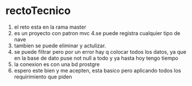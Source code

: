 # rectoTecnico
1. el reto esta en la rama master
2. es un proyecto con patron mvc
4.se puede registra cualquier tipo de nave
5. tambien se puede eliminar y actulizar.
6. se puede filtrar pero por un error hay q colocar todos los datos, ya que en la base de dato puse not null a todo y ya hasta hoy tengo tiempo
7. la conexion es con una bd prostgre
8. espero este bien y me acepten, esta basico pero aplicando todos los requirimiento que piden
